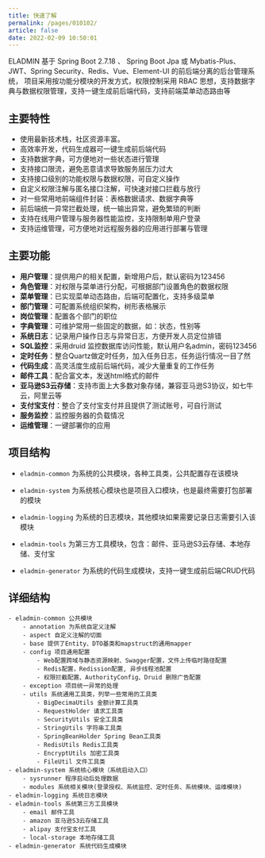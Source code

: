 ```yaml
---
title: 快速了解
permalink: /pages/010102/
article: false
date: 2022-02-09 10:50:01
---
```


ELADMIN 基于 Spring Boot 2.7.18 、 Spring Boot Jpa 或 Mybatis-Plus、 JWT、Spring Security、Redis、Vue、Element-UI 的前后端分离的后台管理系统，
项目采用按功能分模块的开发方式，权限控制采用 RBAC 思想，支持数据字典与数据权限管理，支持一键生成前后端代码，支持前端菜单动态路由等

## 主要特性
- 使用最新技术栈，社区资源丰富。
- 高效率开发，代码生成器可一键生成前后端代码
- 支持数据字典，可方便地对一些状态进行管理
- 支持接口限流，避免恶意请求导致服务层压力过大
- 支持接口级别的功能权限与数据权限，可自定义操作
- 自定义权限注解与匿名接口注解，可快速对接口拦截与放行
- 对一些常用地前端组件封装：表格数据请求、数据字典等
- 前后端统一异常拦截处理，统一输出异常，避免繁琐的判断
- 支持在线用户管理与服务器性能监控，支持限制单用户登录
- 支持运维管理，可方便地对远程服务器的应用进行部署与管理

## 主要功能
- **用户管理**：提供用户的相关配置，新增用户后，默认密码为123456
- **角色管理**：对权限与菜单进行分配，可根据部门设置角色的数据权限
- **菜单管理**：已实现菜单动态路由，后端可配置化，支持多级菜单
- **部门管理**：可配置系统组织架构，树形表格展示
- **岗位管理**：配置各个部门的职位
- **字典管理**：可维护常用一些固定的数据，如：状态，性别等
- **系统日志**：记录用户操作日志与异常日志，方便开发人员定位排错
- **SQL监控**：采用druid 监控数据库访问性能，默认用户名admin，密码123456
- **定时任务**：整合Quartz做定时任务，加入任务日志，任务运行情况一目了然
- **代码生成**：高灵活度生成前后端代码，减少大量重复的工作任务
- **邮件工具**：配合富文本，发送html格式的邮件
- **亚马逊S3云存储**：支持市面上大多数对象存储，兼容亚马逊S3协议，如七牛云，阿里云等
- **支付宝支付**：整合了支付宝支付并且提供了测试账号，可自行测试
- **服务监控**：监控服务器的负载情况
- **运维管理**：一键部署你的应用

## 项目结构

- `eladmin-common` 为系统的公共模块，各种工具类，公共配置存在该模块

- `eladmin-system` 为系统核心模块也是项目入口模块，也是最终需要打包部署的模块

- `eladmin-logging` 为系统的日志模块，其他模块如果需要记录日志需要引入该模块

- `eladmin-tools` 为第三方工具模块，包含：邮件、亚马逊S3云存储、本地存储、支付宝

- `eladmin-generator` 为系统的代码生成模块，支持一键生成前后端CRUD代码

## 详细结构
```
- eladmin-common 公共模块
    - annotation 为系统自定义注解
    - aspect 自定义注解的切面
    - base 提供了Entity、DTO基类和mapstruct的通用mapper
    - config 项目通用配置
        - Web配置跨域与静态资源映射、Swagger配置，文件上传临时路径配置
        - Redis配置，Redission配置, 异步线程池配置
        - 权限拦截配置、AuthorityConfig、Druid 删除广告配置
    - exception 项目统一异常的处理
    - utils 系统通用工具类，列举一些常用的工具类
        - BigDecimaUtils 金额计算工具类
        - RequestHolder 请求工具类
        - SecurityUtils 安全工具类
        - StringUtils 字符串工具类
        - SpringBeanHolder Spring Bean工具类
        - RedisUtils Redis工具类
        - EncryptUtils 加密工具类
        - FileUtil 文件工具类
- eladmin-system 系统核心模块（系统启动入口）
    - sysrunner 程序启动后处理数据
	- modules 系统相关模块(登录授权、系统监控、定时任务、系统模块、运维模块)
- eladmin-logging 系统日志模块
- eladmin-tools 系统第三方工具模块
    - email 邮件工具
    - amazon 亚马逊S3云存储工具
    - alipay 支付宝支付工具
    - local-storage 本地存储工具
- eladmin-generator 系统代码生成模块
```

<Vssue :title="$title" />

